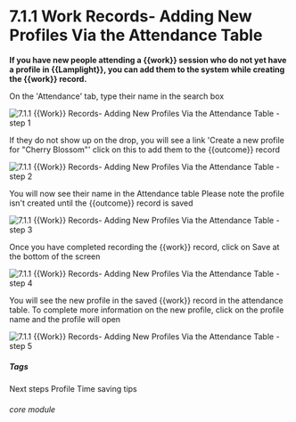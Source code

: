 # 7.1.1 Work Records- Adding New Profiles Via the Attendance Table

**If you have new people attending a {{work}} session who do not yet have a profile in {{Lamplight}}, you can add them to the system while creating the {{work}} record.**


On the &#039;Attendance&#039; tab, type their name in the search box

![7.1.1 {{Work}} Records- Adding New Profiles Via the Attendance Table - step 1](7.1.1_Work_Records-_Adding_New_Profiles_Via_the_Attendance_Table_im_1.png)

If they do not show up on the drop, you will see a link &#039;Create a new profile for &quot;Cherry Blossom&quot;&#039; click on this to add them to the {{outcome}} record

![7.1.1 {{Work}} Records- Adding New Profiles Via the Attendance Table - step 2](7.1.1_Work_Records-_Adding_New_Profiles_Via_the_Attendance_Table_im_2.png)

You will now see their name in the Attendance table
Please note the profile isn&#039;t created until the {{outcome}} record is saved

![7.1.1 {{Work}} Records- Adding New Profiles Via the Attendance Table - step 3](7.1.1_Work_Records-_Adding_New_Profiles_Via_the_Attendance_Table_im_3.png)

Once you have completed recording the {{work}} record, click on Save at the bottom of the screen

![7.1.1 {{Work}} Records- Adding New Profiles Via the Attendance Table - step 4](7.1.1_Work_Records-_Adding_New_Profiles_Via_the_Attendance_Table_im_4.png)

You will see the new profile in the saved {{work}} record in the attendance table. To complete more information on the new profile, click on the profile name and the profile will open

![7.1.1 {{Work}} Records- Adding New Profiles Via the Attendance Table - step 5](7.1.1_Work_Records-_Adding_New_Profiles_Via_the_Attendance_Table_im_5.png)



##### Tags
Next steps
Profile
Time saving tips

###### core module
